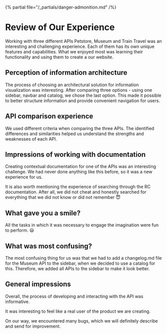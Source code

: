 {% partial file="/_partials/danger-admonition.md" /%}

# Review of Our Experience

Working with three different APIs Petstore, Museum and Train Travel was an interesting and challenging experience. Each of them has its own unique features and capabilities. What we enjoyed most was learning their functionality and using them to create a our website.

## Perception of information architecture

The process of choosing an architectural solution for information visualization was interesting. After comparing three options - using one sidebar, navbar and catalog, we chose the last option. This made it possible to better structure information and provide convenient navigation for users.

## API comparison experience

We used different criteria when comparing the three APIs. The identified differences and similarities helped us understand the strengths and weaknesses of each API.

## Impressions of working with documentation

Creating contextual documentation for one of the APIs was an interesting challenge. We had never done anything like this before, so it was a new experience for us.

It is also worth mentioning the experience of searching through the RC documentation. After all, we did not cheat and honestly searched for everything that we did not know or did not remember 😇

## What gave you a smile?

All the tasks in which it was necessary to engage the imagination were fun to perform. 😃

## What was most confusing?

The most confusing thing for us was that we had to add a changelog.md file for the Museum API to the sidebar, when we decided to use a catalog for this. Therefore, we added all APIs to the sidebar to make it look better.

## General impressions

Overall, the process of developing and interacting with the API was informative.

It was interesting to feel like a real user of the product we are creating.

On our way, we encountered many bugs, which we will definitely describe and send for improvement.
